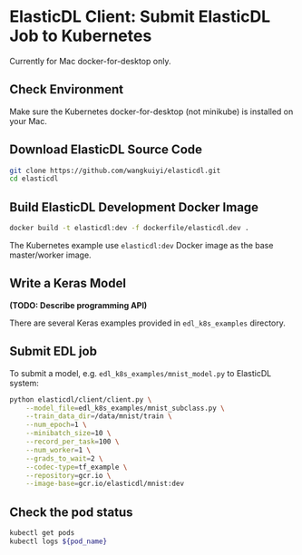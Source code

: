 # ElasticDL Client: Submit ElasticDL Job to Kubernetes 

Currently for Mac docker-for-desktop only.

## Check Environment

Make sure the Kubernetes docker-for-desktop (not minikube) is installed on your Mac.

## Download ElasticDL Source Code
```bash
git clone https://github.com/wangkuiyi/elasticdl.git
cd elasticdl
```

## Build ElasticDL Development Docker Image
```bash
docker build -t elasticdl:dev -f dockerfile/elasticdl.dev .
```
The Kubernetes example use `elasticdl:dev` Docker image as the base master/worker image.


## Write a Keras Model

**(TODO: Describe programming API)**

There are several Keras examples provided in `edl_k8s_examples` directory.

## Submit EDL job

To submit a model, e.g. `edl_k8s_examples/mnist_model.py` to ElasticDL system:

```bash
python elasticdl/client/client.py \
    --model_file=edl_k8s_examples/mnist_subclass.py \
    --train_data_dir=/data/mnist/train \
    --num_epoch=1 \
    --minibatch_size=10 \
    --record_per_task=100 \
    --num_worker=1 \
    --grads_to_wait=2 \
    --codec-type=tf_example \
    --repository=gcr.io \
    --image-base=gcr.io/elasticdl/mnist:dev
```

## Check the pod status

```bash
kubectl get pods
kubectl logs ${pod_name}
```
